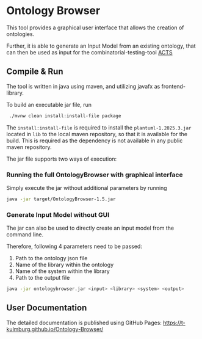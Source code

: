 # Ontology Browser

This tool provides a graphical user interface that allows the creation of ontologies.

Further, it is able to generate an Input Model from an existing ontology,
that can then be used as input for the combinatorial-testing-tool
[ACTS](https://csrc.nist.rip/groups/SNS/acts/documents/comparison-report.html#acts)

## Compile & Run

The tool is written in java using maven, and utilizing javafx as frontend-library.

To build an executable jar file, run

```bash
 ./mvnw clean install:install-file package
```

The `install:install-file` is required to install the `plantuml-1.2025.3.jar` located in `lib` to the local maven
repository, so that it is available for the build. This is required as the dependency is not available in any public
maven repository.

The jar file supports two ways of execution:

### Running the full OntologyBrowser with graphical interface

Simply execute the jar without additional parameters by running

```bash
java -jar target/OntologyBrowser-1.5.jar
```

### Generate Input Model without GUI

The jar can also be used to directly create an input model from the command line.

Therefore, following 4 parameters need to be passed:

1. Path to the ontology json file
2. Name of the library within the ontology
3. Name of the system within the library
4. Path to the output file

```bash
java -jar ontologybrowser.jar <input> <library> <system> <output>
```

## User Documentation

The detailed documentation is published using GitHub Pages: https://t-kulmburg.github.io/Ontology-Browser/